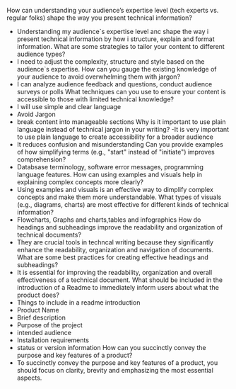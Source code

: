How can understanding your audience’s expertise level (tech experts vs. regular folks) shape the way you present technical information?
- Understanding my audience`s expertise level anc shape the way i present technical information by how i structure, explain and format information.
What are some strategies to tailor your content to different audience types?
- I need to adjust the complexity, structure and style based on the audience`s expertise.
How can you gauge the existing knowledge of your audience to avoid overwhelming them with jargon?
- I can analyze audience feedback and questions, conduct audience surveys or polls
What techniques can you use to ensure your content is accessible to those with limited technical knowledge?
- I will use simple and clear language
- Avoid Jargon
- break content into manageable sections
Why is it important to use plain language instead of technical jargon in your writing?
-It is very important to use plain language to create accessibility for a broader audience
- It reduces confusion and misunderstanding 
Can you provide examples of how simplifying terms (e.g., "start" instead of "initiate") improves comprehension?
- Databsase terminology, software error messages, programming language features.
How can using examples and visuals help in explaining complex concepts more clearly?
- Using examples and visuals is an effective way to dimplify complex concepts and make them more understandable.
What types of visuals (e.g., diagrams, charts) are most effective for different kinds of technical information?
- Flowcharts, Graphs and charts,tables and infographics
How do headings and subheadings improve the readability and organization of technical documents?
- They are crucial tools in techncal writing because they significantly enhance the readability, organization and navigation of documents.
What are some best practices for creating effective headings and subheadings?
- It is essential for improving the readability, organization and overall effectiveness of a technical document.
What should be included in the introduction of a Readme to immediately inform users about what the product does?
- Things to include in a readme introduction
- Product Name
- Brief description
- Purpose of the project
- intended audience
- Installation requirements
- status or version information
How can you succinctly convey the purpose and key features of a product?
- To succinctly convey the purpose and key features of a product, you should focus on clarity, brevity and emphasizing the most essential aspects. 

